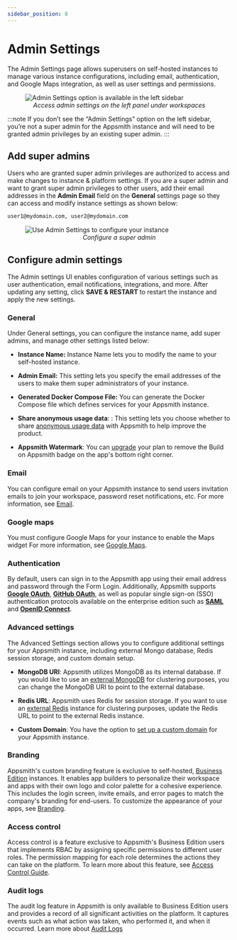 ```yaml
---
sidebar_position: 8
---
```

# Admin Settings


The Admin Settings page allows superusers on self-hosted instances to manage various instance configurations, including email, authentication, and Google Maps integration, as well as user settings and permissions.

<figure>
  <img src="/img/super-admin-sidebar.png" style= {{width:"700px", height:"auto"}} alt="Admin Settings option is available in the left sidebar"/>
  <figcaption align = "center"><i>Access admin settings on the left panel under workspaces</i></figcaption>
</figure>

:::note
If you don’t see the “Admin Settings” option on the left sidebar, you’re not a super admin for the Appsmith instance and will need to be granted admin privileges by an existing super admin.
:::


## Add super admins
Users who are granted super admin privileges are authorized to access and make changes to instance & platform settings. If you are a super admin and want to grant super admin privileges to other users, add their email addresses in the **Admin Email** field on the **General** settings page so they can access and modify instance settings as shown below:

```sql
user1@mydomain.com, user2@mydomain.com
```


<figure>
  <img src="/img/admin-email-settings.png" style= {{width:"700px", height:"auto"}} alt="Use Admin Settings to configure your instance"/>
  <figcaption align = "center"><i>Configure a super admin</i></figcaption>
</figure>




## Configure admin settings
The Admin settings UI enables configuration of various settings such as user authentication, email notifications, integrations, and more. After updating any setting,  click **SAVE & RESTART** to restart the instance and apply the new settings.

### General

Under General settings, you can configure the instance name, add super admins, and manage other settings listed below:

* **Instance Name:** Instance Name lets you to modify the name to your self-hosted instance.

* **Admin Email:** This setting lets you specify the email addresses of the users to make them super administrators of your instance.

* **Generated Docker Compose File:** You can generate the Docker Compose file which defines services for your Appsmith instance. 

* **Share anonymous usage data**: : This setting lets you choose whether to share [anonymous usage data](/product/telemetry#opt-in-telemetry) with Appsmith to help improve the product.

* **Appsmith Watermark**: You can [upgrade](https://www.appsmith.com/pricing) your plan to remove the Build on Appsmith badge on the app's bottom right corner.

### Email

You can configure email on your Appsmith instance to send users invitation emails to join your workspace, password reset notifications, etc.  For more information, see [Email](/getting-started/setup/instance-configuration/email).




### Google maps

 You must configure Google Maps for your instance to enable the Maps widget  For more information, see [Google Maps](/getting-started/setup/instance-configuration/email).




### Authentication
By default, users can sign in to the Appsmith app using their email address and password through the Form Login. Additionally, Appsmith supports [**Google OAuth**](/getting-started/setup/instance-configuration/authentication/google-login), [**GitHub OAuth**](/getting-started/setup/instance-configuration/authentication/github-login), as well as popular single sign-on (SSO) authentication protocols available on the enterprise edition such as [**SAML**](/getting-started/setup/instance-configuration/authentication/security-assertion-markup-language-saml)  and [**OpenID Connect**](/getting-started/setup/instance-configuration/authentication/openid-connect-oidc).


### Advanced settings
The Advanced Settings section allows you to configure additional settings for your Appsmith instance, including external Mongo database, Redis session storage, and custom domain setup.

* **MongoDB URI**: Appsmith utilizes MongoDB as its internal database. If you would like to use an [external MongoDB](/getting-started/setup/instance-configuration/custom-mongodb-redis) for clustering purposes, you can change the MongoDB URI to point to the external database.

* **Redis URL**: Appsmith uses Redis for session storage. If you want to use an [external Redis](/getting-started/setup/instance-configuration/custom-mongodb-redis) instance for clustering purposes, update the Redis URL to point to the external Redis instance.

* **Custom Domain**: You have the option to [set up a custom domain](/getting-started/setup/instance-configuration/custom-domain) for your Appsmith instance. 



### Branding

Appsmith's custom branding feature is exclusive to self-hosted, [Business Edition](https://www.appsmith.com/pricing) instances. It enables app builders to personalize their workspace and apps with their own logo and color palette for a cohesive experience. This includes the login screen, invite emails, and error pages to match the company's branding for end-users. To customize the appearance of your apps, see [Branding](/advanced-concepts/branding).



### Access control

Access control is a feature exclusive to Appsmith's Business Edition users that implements RBAC by assigning specific permissions to different user roles. The permission mapping for each role determines the actions they can take on the platform. To learn more about this feature, see [Access Control Guide](/advanced-concepts/access-control).

### Audit logs
The audit log feature in Appsmith is only available to Business Edition users and provides a record of all significant activities on the platform. It captures events such as what action was taken, who performed it, and when it occurred. Learn more about [Audit Logs](/advanced-concepts/audit-logs)
